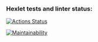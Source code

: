 ### Hexlet tests and linter status:
[![Actions Status](https://github.com/Raphael703/python-project-49/workflows/hexlet-check/badge.svg)](https://github.com/Raphael703/python-project-49/actions)

[![Maintainability](https://api.codeclimate.com/v1/badges/b253bed1ca3d77b38f29/maintainability)](https://codeclimate.com/github/Raphael703/python-project-49/maintainability)